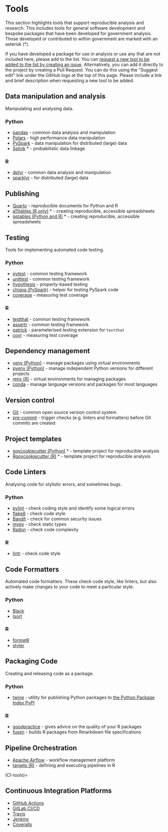 # Tools

This section highlights tools that support reproducible analysis and research.
This includes tools for general software development and bespoke packages that have been developed for government analysis.
Those developed or contributed to within government are marked with an asterisk (*).

If you have developed a package for use in analysis or use any that are not included here, please add to the list.
You can [request a new tool to be added to the list by creating an issue](https://github.com/best-practice-and-impact/qa-of-code-guidance/issues/new/choose).
Alternatively, you can add it directly to the project by creating a Pull Request.
You can do this using the "Suggest edit" link under the GitHub logo at the top of this page.
Please include a link and brief description when requesting a new tool to be added.

## Data manipulation and analysis

Manipulating and analysing data.

### Python

* [pandas](https://pandas.pydata.org/) - common data analysis and manipulation
* [Polars](https://www.pola.rs/) - high performance data manipulation
* [PySpark](https://spark.apache.org/docs/latest/api/python/)  - data manipulation for distributed (large) data
* [Splink](https://moj-analytical-services.github.io/splink/) * - probabilistic data linkage

### R

* [dplyr](https://dplyr.tidyverse.org/)  - common data analysis and manipulation
* [sparklyr](https://spark.rstudio.com/) - for distributed (large) data

## Publishing

* [Quarto](https://quarto.org/) - reproducible documents for Python and R
* [a11tables (R only)](https://co-analysis.github.io/a11ytables/index.html) * - creating reproducible, accessible spreadsheets
* [gptables (Python and R)](https://gptables.readthedocs.io/en/latest/index.html) * - creating reproducible, accessible spreadsheets

## Testing

Tools for implementing automated code testing.

### Python

* [pytest](https://docs.pytest.org/en/stable/) - common testing framework
* [unittest](https://docs.python.org/3/library/unittest.html) - common testing framework
* [hypothesis](https://hypothesis.readthedocs.io/en/latest/) - property-based testing
* [chispa (PySpark)](https://pypi.org/project/chispa/) - helper for testing PySpark code
* [coverage](https://coverage.readthedocs.io/en/coverage-5.3/) - measuring test coverage


### R

* [testthat](https://testthat.r-lib.org/) - common testing framework
* [assertr](https://docs.ropensci.org/assertr/) - common testing framework
* [patrick](https://github.com/google/patrick) - parameterised testing extension for `testthat`
* [covr](https://covr.r-lib.org/) - measuring test coverage

## Dependency management

* [venv (Python)](https://docs.python.org/3/library/venv.html) - manage packages using virtual environments
* [pyenv (Python)](https://github.com/pyenv/pyenv) - manage independent Python versions for different projects
* [renv (R)](https://rstudio.github.io/renv/articles/renv.html) - virtual environments for managing packages
* [conda](https://docs.conda.io/en/latest/) - manage language versions and packages for most languages

## Version control

* [Git](https://git-scm.com/) - common open source version control system
* [pre-commit](https://pre-commit.com/) - trigger checks (e.g. linters and formatters) before Git commits are created

## Project templates

* [govcookiecutter (Python)](https://github.com/best-practice-and-impact/govcookiecutter) * - template project for reproducible analysis
* [Rgovcookiecutter (R)](https://github.com/best-practice-and-impact/Rgovcookiecutter) * - template project for reproducible analysis

## Code Linters

Analysing code for stylistic errors, and sometimes bugs.

### Python

* [pylint](https://www.pylint.org/) - check coding style and identify some logical errors
* [flake8](https://flake8.pycqa.org/en/latest/) - check code style
* [Bandit](https://bandit.readthedocs.io/en/latest/) - check for common security issues
* [mypy](https://mypy.readthedocs.io/en/stable/) - check static types
* [Radon](https://radon.readthedocs.io/en/latest/) - check code complexity

### R

* [lintr](https://github.com/jimhester/lintr) - check code style


## Code Formatters

Automated code formatters.
These check code style, like linters, but also actively make changes to your code to meet a particular style.


### Python

* [Black](https://black.readthedocs.io/en/stable/)
* [Isort](https://pycqa.github.io/isort/)


### R

* [formatR](https://yihui.org/formatr/)
* [styler](https://styler.r-lib.org/)


## Packaging Code

Creating and releasing code as a package.

### Python

* [twine](https://pypi.org/project/twine/) - utility for publishing Python packages to [the Python Package Index PyPI](https://pypi.org/)

### R

* [goodpractice](http://mangothecat.github.io/goodpractice/) - gives advice on the quality of your R packages
* [fusen](https://thinkr-open.github.io/fusen/) - builds R packages from Rmarkdown file specifications


## Pipeline Orchestration

* [Apache Airflow](https://airflow.apache.org/) - workflow management platform
* [targets (R)](https://wlandau.github.io/targets-manual/) - defining and executing pipelines in R


(CI-tools)=
## Continuous Integration Platforms

* [GitHub Actions](https://github.com/features/actions)
* [GitLab CI/CD](https://docs.gitlab.com/ee/ci/)
* [Travis](https://travis-ci.org/)
* [Jenkins](https://www.jenkins.io/)
* [Coveralls](https://coveralls.io/)
